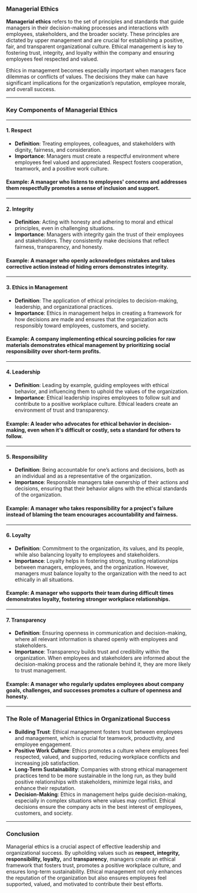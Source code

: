 ### **Managerial Ethics**

**Managerial ethics** refers to the set of principles and standards that guide managers in their decision-making processes and interactions with employees, stakeholders, and the broader society. These principles are dictated by upper management and are crucial for establishing a positive, fair, and transparent organizational culture. Ethical management is key to fostering trust, integrity, and loyalty within the company and ensuring employees feel respected and valued.

Ethics in management becomes especially important when managers face dilemmas or conflicts of values. The decisions they make can have significant implications for the organization’s reputation, employee morale, and overall success.

---

### **Key Components of Managerial Ethics**

---

#### **1. Respect**

- **Definition**: Treating employees, colleagues, and stakeholders with dignity, fairness, and consideration.
- **Importance**: Managers must create a respectful environment where employees feel valued and appreciated. Respect fosters cooperation, teamwork, and a positive work culture.

#### Example: A manager who listens to employees' concerns and addresses them respectfully promotes a sense of inclusion and support.

---

#### **2. Integrity**

- **Definition**: Acting with honesty and adhering to moral and ethical principles, even in challenging situations.
- **Importance**: Managers with integrity gain the trust of their employees and stakeholders. They consistently make decisions that reflect fairness, transparency, and honesty.

#### Example: A manager who openly acknowledges mistakes and takes corrective action instead of hiding errors demonstrates integrity.

---

#### **3. Ethics in Management**

- **Definition**: The application of ethical principles to decision-making, leadership, and organizational practices.
- **Importance**: Ethics in management helps in creating a framework for how decisions are made and ensures that the organization acts responsibly toward employees, customers, and society.

#### Example: A company implementing ethical sourcing policies for raw materials demonstrates ethical management by prioritizing social responsibility over short-term profits.

---

#### **4. Leadership**

- **Definition**: Leading by example, guiding employees with ethical behavior, and influencing them to uphold the values of the organization.
- **Importance**: Ethical leadership inspires employees to follow suit and contribute to a positive workplace culture. Ethical leaders create an environment of trust and transparency.

#### Example: A leader who advocates for ethical behavior in decision-making, even when it's difficult or costly, sets a standard for others to follow.

---

#### **5. Responsibility**

- **Definition**: Being accountable for one’s actions and decisions, both as an individual and as a representative of the organization.
- **Importance**: Responsible managers take ownership of their actions and decisions, ensuring that their behavior aligns with the ethical standards of the organization.

#### Example: A manager who takes responsibility for a project's failure instead of blaming the team encourages accountability and fairness.

---

#### **6. Loyalty**

- **Definition**: Commitment to the organization, its values, and its people, while also balancing loyalty to employees and stakeholders.
- **Importance**: Loyalty helps in fostering strong, trusting relationships between managers, employees, and the organization. However, managers must balance loyalty to the organization with the need to act ethically in all situations.

#### Example: A manager who supports their team during difficult times demonstrates loyalty, fostering stronger workplace relationships.

---

#### **7. Transparency**

- **Definition**: Ensuring openness in communication and decision-making, where all relevant information is shared openly with employees and stakeholders.
- **Importance**: Transparency builds trust and credibility within the organization. When employees and stakeholders are informed about the decision-making process and the rationale behind it, they are more likely to trust management.

#### Example: A manager who regularly updates employees about company goals, challenges, and successes promotes a culture of openness and honesty.

---

### **The Role of Managerial Ethics in Organizational Success**

- **Building Trust**: Ethical management fosters trust between employees and management, which is crucial for teamwork, productivity, and employee engagement.
- **Positive Work Culture**: Ethics promotes a culture where employees feel respected, valued, and supported, reducing workplace conflicts and increasing job satisfaction.
- **Long-Term Sustainability**: Companies with strong ethical management practices tend to be more sustainable in the long run, as they build positive relationships with stakeholders, minimize legal risks, and enhance their reputation.
- **Decision-Making**: Ethics in management helps guide decision-making, especially in complex situations where values may conflict. Ethical decisions ensure the company acts in the best interest of employees, customers, and society.

---

### **Conclusion**

Managerial ethics is a crucial aspect of effective leadership and organizational success. By upholding values such as **respect, integrity, responsibility, loyalty,** and **transparency**, managers create an ethical framework that fosters trust, promotes a positive workplace culture, and ensures long-term sustainability. Ethical management not only enhances the reputation of the organization but also ensures employees feel supported, valued, and motivated to contribute their best efforts.